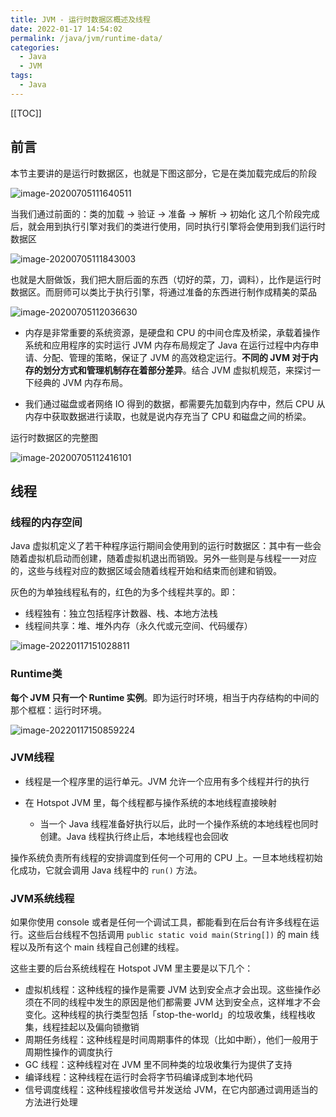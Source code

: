 ```yaml
---
title: JVM - 运行时数据区概述及线程
date: 2022-01-17 14:54:02
permalink: /java/jvm/runtime-data/
categories:
  - Java
  - JVM
tags: 
  - Java
---
```


[[TOC]]


## 前言

本节主要讲的是运行时数据区，也就是下图这部分，它是在类加载完成后的阶段

![image-20200705111640511](https://gcore.jsdelivr.net/gh/Kele-Bingtang/static/img/Java/20220116000053.png)

当我们通过前面的：类的加载 -> 验证 -> 准备 -> 解析 -> 初始化 这几个阶段完成后，就会用到执行引擎对我们的类进行使用，同时执行引擎将会使用到我们运行时数据区

![image-20200705111843003](https://gcore.jsdelivr.net/gh/Kele-Bingtang/static/img/Java/20220116000056.png)

也就是大厨做饭，我们把大厨后面的东西（切好的菜，刀，调料），比作是运行时数据区。而厨师可以类比于执行引擎，将通过准备的东西进行制作成精美的菜品

![image-20200705112036630](https://gcore.jsdelivr.net/gh/Kele-Bingtang/static/img/Java/20220116000057.png)

- 内存是非常重要的系统资源，是硬盘和 CPU 的中间仓库及桥梁，承载着操作系统和应用程序的实时运行 JVM 内存布局规定了 Java 在运行过程中内存申请、分配、管理的策略，保证了 JVM 的高效稳定运行。**不同的 JVM 对于内存的划分方式和管理机制存在着部分差异**。结合 JVM 虚拟机规范，来探讨一下经典的 JVM 内存布局。

- 我们通过磁盘或者网络 IO 得到的数据，都需要先加载到内存中，然后 CPU 从内存中获取数据进行读取，也就是说内存充当了 CPU 和磁盘之间的桥梁。

运行时数据区的完整图

![image-20200705112416101](https://gcore.jsdelivr.net/gh/Kele-Bingtang/static/img/Java/20220116000059.png)

## 线程

### 线程的内存空间

Java 虚拟机定义了若干种程序运行期间会使用到的运行时数据区：其中有一些会随着虚拟机启动而创建，随着虚拟机退出而销毁。另外一些则是与线程一一对应的，这些与线程对应的数据区域会随着线程开始和结束而创建和销毁。

灰色的为单独线程私有的，红色的为多个线程共享的。即：

- 线程独有：独立包括程序计数器、栈、本地方法栈
- 线程间共享：堆、堆外内存（永久代或元空间、代码缓存）

![image-20220117151028811](https://gcore.jsdelivr.net/gh/Kele-Bingtang/static/img/Java/20220117151029.png)

### Runtime类

**每个 JVM 只有一个 Runtime 实例**。即为运行时环境，相当于内存结构的中间的那个框框：运行时环境。

![image-20220117150859224](https://gcore.jsdelivr.net/gh/Kele-Bingtang/static/img/Java/20220117150900.png)

### JVM线程

- 线程是一个程序里的运行单元。JVM 允许一个应用有多个线程并行的执行

- 在 Hotspot JVM 里，每个线程都与操作系统的本地线程直接映射
    - 当一个 Java 线程准备好执行以后，此时一个操作系统的本地线程也同时创建。Java 线程执行终止后，本地线程也会回收


操作系统负责所有线程的安排调度到任何一个可用的 CPU 上。一旦本地线程初始化成功，它就会调用 Java 线程中的 `run()` 方法。

### JVM系统线程

如果你使用 console 或者是任何一个调试工具，都能看到在后台有许多线程在运行。这些后台线程不包括调用 `public static void main(String[])` 的 main 线程以及所有这个 main 线程自己创建的线程。

这些主要的后台系统线程在 Hotspot JVM 里主要是以下几个：

- 虚拟机线程：这种线程的操作是需要 JVM 达到安全点才会出现。这些操作必须在不同的线程中发生的原因是他们都需要 JVM 达到安全点，这样堆才不会变化。这种线程的执行类型包括「stop-the-world」的垃圾收集，线程栈收集，线程挂起以及偏向锁撤销
- 周期任务线程：这种线程是时间周期事件的体现（比如中断），他们一般用于周期性操作的调度执行
- GC 线程：这种线程对在 JVM 里不同种类的垃圾收集行为提供了支持
- 编译线程：这种线程在运行时会将字节码编译成到本地代码
- 信号调度线程：这种线程接收信号并发送给 JVM，在它内部通过调用适当的方法进行处理
